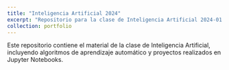 ```yaml
---
title: "Inteligencia Artificial 2024"
excerpt: "Repositorio para la clase de Inteligencia Artificial 2024-01 "
collection: portfolio
---
```

Este repositorio contiene el material de la clase de Inteligencia Artificial, incluyendo algoritmos de aprendizaje automático y proyectos realizados en Jupyter Notebooks.
